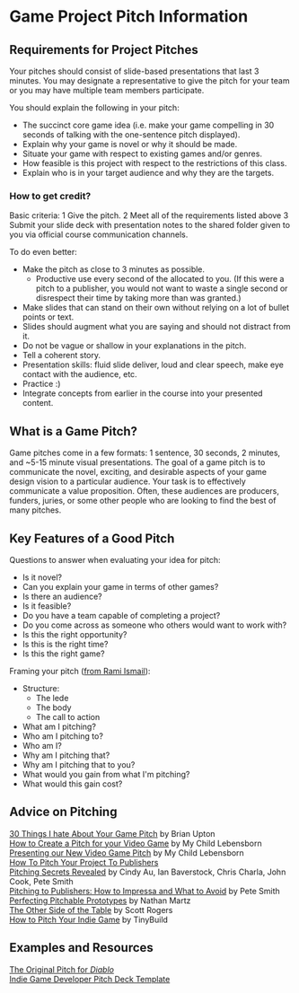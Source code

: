 # Game Project Pitch Information

## Requirements for Project Pitches

Your pitches should consist of slide-based presentations that last 3 minutes. You may designate a representative to give the pitch for your team or you may have multiple team members participate.

You should explain the following in your pitch:
* The succinct core game idea (i.e. make your game compelling in 30 seconds of talking with the one-sentence pitch displayed).
* Explain why your game is novel or why it should be made.
* Situate your game with respect to existing games and/or genres.
* How feasible is this project with respect to the restrictions of this class.
* Explain who is in your target audience and why they are the targets.


### How to get credit?

Basic criteria:
1 Give the pitch.
2 Meet all of the requirements listed above
3 Submit your slide deck with presentation notes to the shared folder given to you via official course communication channels.

To do even better:
* Make the pitch as close to 3 minutes as possible.
  * Productive use every second of the allocated to you. (If this were a pitch to a publisher, you would not want to waste a single second or disrespect their time by taking more than was granted.)
* Make slides that can stand on their own without relying on a lot of bullet points or text. 
* Slides should augment what you are saying and should not distract from it.
* Do not be vague or shallow in your explanations in the pitch. 
* Tell a coherent story.
* Presentation skills: fluid slide deliver, loud and clear speech, make eye contact with the audience, etc.
* Practice :)
* Integrate concepts from earlier in the course into your presented content.

## What is a Game Pitch?

Game pitches come in a few formats: 1 sentence, 30 seconds, 2 minutes, and ~5-15 minute visual presentations. 
The goal of a game pitch is to communicate the novel, exciting, and desirable aspects of your game design vision to a particular audience.
Your task is to effectively communicate a value proposition.
Often, these audiences are producers, funders, juries, or some other people who are looking to find the best of many pitches.

## Key Features of a Good Pitch


Questions to answer when evaluating your idea for pitch:
* Is it novel?
* Can you explain your game in terms of other games?
* Is there an audience?
* Is it feasible?
* Do you have a team capable of completing a project?
* Do you come across as someone who others would want to work with?
* Is this the right opportunity?
* Is this is the right time?
* Is this the right game?

Framing your pitch ([from Rami Ismail](https://www.gdcvault.com/play/1020877/In-3-Sentences-or-Less)):
* Structure:
  * The lede
  * The body
  * The call to action
* What am I pitching?
* Who am I pitching to?
* Who am I?
* Why am I pitching that?
* Why am I pitching that to you?
* What would you gain from what I'm pitching?
* What would this gain cost?

## Advice on Pitching
[30 Things I hate About Your Game Pitch](https://www.youtube.com/watch?v=4LTtr45y7P0) by Brian Upton  
[How to Create a Pitch for your Video Game](https://www.youtube.com/watch?v=YAnQPWo9SWM) by My Child Lebensborn  
[Presenting our New Video Game Pitch](https://www.youtube.com/watch?v=CCm7qQwz1jU) by My Child Lebensborn  
[How To Pitch Your Project To Publishers](https://www.gamasutra.com/view/feature/134571/how_to_pitch_your_project_to_.php)  
[Pitching Secrets Revealed](https://www.gdcvault.com/play/1018065/Pitching-Secrets) by Cindy Au, Ian Baverstock, Chris Charla, John Cook, Pete Smith  
[Pitching to Publishers: How to Impressa and What to Avoid](https://www.gdcvault.com/play/1016445/Pitching-to-Publishers-How-to) by Pete Smith  
[Perfecting Pitchable Prototypes](https://www.gdcvault.com/play/1015490/Perfecting-Pitchable) by Nathan Martz  
[The Other Side of the Table](https://www.gdcvault.com/play/1016254/The-Art-of) by Scott Rogers  
[How to Pitch Your Indie Game](http://www.tinybuild.com/how-to-pitch-your-game) by TinyBuild  

## Examples and Resources
[The Original Pitch for *Diablo*](http://www.graybeardgames.com/download/diablo_pitch.pdf)  
[Indie Game Developer Pitch Deck Template](https://www.slideshare.net/bubbleguminteractive/indie-games-developer-pitch-deck-template)  




